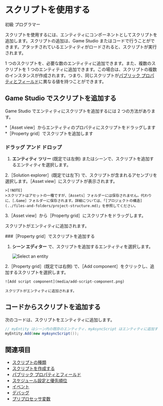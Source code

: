 # スクリプトを使用する

<span class="label label-doc-level">初級</span>
<span class="label label-doc-audience">プログラマー</span>

スクリプトを使用するには、エンティティにコンポーネントとしてスクリプトを追加します。スクリプトの追加は、Game Studio またはコードで行うことができます。アタッチされているエンティティがロードされると、スクリプトが実行されます。

1 つのスクリプトを、必要な数のエンティティに追加できます。また、複数のスクリプトを 1 つのエンティティに追加できます。この場合は、スクリプトの複数のインスタンスが作成されます。つまり、同じスクリプトが[パブリック プロパティとフィールド](public-properties-and-fields.md)に異なる値を持つことができます。

## Game Studio でスクリプトを追加する

Game Studio でエンティティにスクリプトを追加するには 2 つの方法があります。

*［Asset view］からエンティティのプロパティにスクリプトをドラッグします
*［Property grid］でスクリプトを追加します

### ドラッグ アンド ドロップ

1. **エンティティ ツリー** (既定では左側) またはシーンで、スクリプトを追加するエンティティを選択します。

2.［Solution explorer］(既定では左下) で、スクリプトが含まれるアセンブリを選択します。［Asset view］にスクリプトが表示されます。

    >[!NOTE]
    >スクリプトはアセットの一種ですが、［Assets］フォルダーには保存されません。代わりに、［.Game］フォルダーに保存されます。詳細については、「[プロジェクトの構造](../files-and-folders/project-structure.md)」を参照してください。

3.［Asset view］から［Property grid］にスクリプトをドラッグします。

   スクリプトがエンティティに追加されます。

###［Property grid］でスクリプトを追加する

1. **シーン エディター** で、スクリプトを追加するエンティティを選択します。

    ![Select an entity](media/select-entity.png)

2.［Property grid］(既定では右側) で、［Add component］をクリックし、追加するスクリプトを選択します。

    ![Add script component](media/add-script-component.png)

    スクリプトがエンティティに追加されます。

## コードからスクリプトを追加する

次のコードは、スクリプトをエンティティに追加します。

```cs
// myEntity はシーン内の既存のエンティティ、myAsyncScript はエンティティに追加するスクリプト
myEntity.Add(new myAsyncScript());
```

## 関連項目

* [スクリプトの種類](types-of-script.md)
* [スクリプトを作成する](create-a-script.md)
* [パブリック プロパティとフィールド](public-properties-and-fields.md)
* [スケジュール設定と優先順位](scheduling-and-priorities.md)
* [イベント](events.md)
* [デバッグ](debugging.md)
* [プリプロセッサ変数](preprocessor-variables.md)
